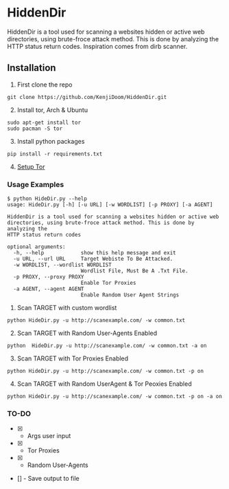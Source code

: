 # HiddenDir
HiddenDir is a tool used for scanning a websites hidden or active web directories, using brute-froce attack method.
This is done by analyzing the HTTP status return codes. Inspiration comes from dirb scanner.


## Installation
1. First clone the repo
```
git clone https://github.com/KenjiDoom/HiddenDir.git
```
2. Install tor, Arch & Ubuntu
```
sudo apt-get install tor
sudo pacman -S tor
```
3. Install python packages
```
pip install -r requirements.txt
```
4. [Setup Tor](https://github.com/KenjiDoom/StealthProbes#4th-step-is-to-copy-the-hash-into-the-torrc-file)


### Usage Examples
```
$ python HideDir.py --help
usage: HideDir.py [-h] [-u URL] [-w WORDLIST] [-p PROXY] [-a AGENT]

HiddenDir is a tool used for scanning a websites hidden or active web directories, using brute-froce attack method. This is done by analyzing the
HTTP status return codes

optional arguments:
  -h, --help            show this help message and exit
  -u URL, --url URL     Target Webiste To Be Attacked.
  -w WORDLIST, --wordlist WORDLIST
                        Wordlist File, Must Be A .Txt File.
  -p PROXY, --proxy PROXY
                        Enable Tor Proxies
  -a AGENT, --agent AGENT
                        Enable Random User Agent Strings

```
1. Scan TARGET with custom wordlist
```
python HideDir.py -u http://scanexample.com/ -w common.txt
```
2. Scan TARGET with Random User-Agents Enabled
```
python  HideDir.py -u http://scanexample.com/ -w common.txt -a on
```
3. Scan TARGET with Tor Proxies Enabled
```
python HideDir.py -u http://scanexample.com/ -w common.txt -p on
```
4. Scan TARGET with Random UserAgent & Tor Peoxies Enabled
```
python HideDir.py -u http://scanexample.com/ -w common.txt -p on -a on
```

### TO-DO
- [x] - Args user input
- [x] - Tor Proxies
- [x] - Random User-Agents
- [] - Save output to file
